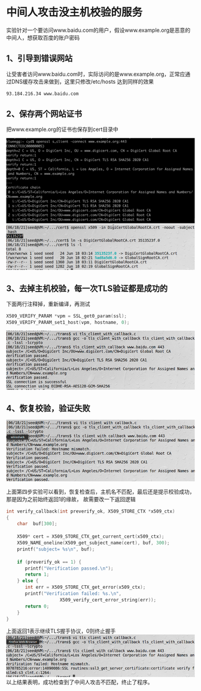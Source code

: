 # 中间人攻击没主机校验的服务

实验针对一个要访问www.baidu.com的用户，假设www.example.org是恶意的中间人，想获取百度的账户密码

## 1、引导到错误网站

让受害者访问www.baidu.com时，实际访问的是www.example.org，正常应通过DNS缓存攻击来做到，这里只修改/etc/hosts
达到同样的效果
```bash
93.184.216.34 www.baidu.com
```

## 2、保存两个网站证书

把www.example.org的证书也保存到cert目录中

![查看证书](../img/trans-view-example.png)
![检查证书](../img/trans-link-cert.png)

## 3、去掉主机校验，每一次TLS验证都是成功的

下面两行注释掉，重新编译，再测试
```c
X509_VERIFY_PARAM *vpm = SSL_get0_param(ssl);
X509_VERIFY_PARAM_set1_host(vpm, hostname, 0);
```
![编译程序](../img/trans-compile.png)

## 4、恢复校验，验证失败

![恢复主机校验](../img/trans-resume-check.png)


上面第四步实验可以看到，恢复检查后，主机名不匹配，最后还是提示校验成功，那是因为之前始终返回1的缘故，
故需要改一下返回逻辑
```c
int verify_callback(int preverify_ok, X509_STORE_CTX *x509_ctx)
{
    char  buf[300];

    X509* cert = X509_STORE_CTX_get_current_cert(x509_ctx); 
    X509_NAME_oneline(X509_get_subject_name(cert), buf, 300);
    printf("subject= %s\n", buf);    

    if (preverify_ok == 1) {
       printf("Verification passed.\n");
       return 1;
    } else {
       int err = X509_STORE_CTX_get_error(x509_ctx);
       printf("Verification failed: %s.\n",
                    X509_verify_cert_error_string(err)); 
       return 0;
    }
}
```
上面返回1表示继续TLS握手协议，0则终止握手
![正确校验](../img/trans-final-check.png)
以上结果表明，成功检查到了中间人攻击不匹配，终止了程序。